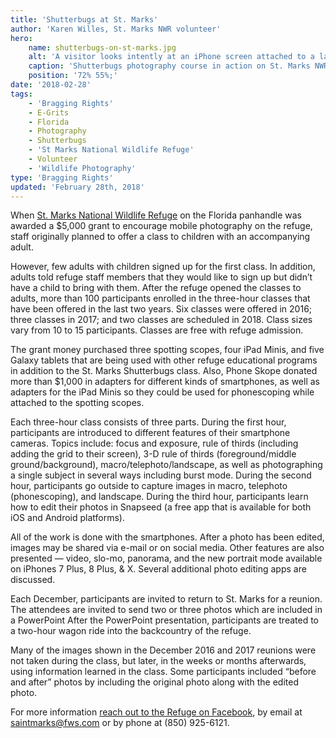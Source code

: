 ```yaml
---
title: 'Shutterbugs at St. Marks'
author: 'Karen Willes, St. Marks NWR volunteer'
hero:
    name: shutterbugs-on-st-marks.jpg
    alt: 'A visitor looks intently at an iPhone screen attached to a large photographic scope.'
    caption: 'Shutterbugs photography course in action on St. Marks NWR. Photo courtesy of Karen Willes, USFWS Volunteer.'
    position: '72% 55%;'
date: '2018-02-28'
tags:
    - 'Bragging Rights'
    - E-Grits
    - Florida
    - Photography
    - Shutterbugs
    - 'St Marks National Wildlife Refuge'
    - Volunteer
    - 'Wildlife Photography'
type: 'Bragging Rights'
updated: 'February 28th, 2018'
---
```


When [St. Marks National Wildlife Refuge](https://www.fws.gov/refuge/st_marks/) on the Florida panhandle was awarded a $5,000 grant to encourage mobile photography on the refuge, staff originally planned to offer a class to children with an accompanying adult.

However, few adults with children signed up for the first class.  In addition, adults told refuge staff members that they would like to sign up but didn’t have a child to bring with them.  After the refuge opened the classes to adults, more than 100 participants enrolled in the three-hour classes that have been offered in the last two years.  Six classes were offered in 2016; three classes in 2017; and two classes are scheduled in 2018.  Class sizes vary from 10 to 15 participants.  Classes are free with refuge admission.

The grant money purchased three spotting scopes, four iPad Minis, and five Galaxy tablets that are being used with other refuge educational programs in addition to the St. Marks Shutterbugs class.  Also, Phone Skope donated more than $1,000 in adapters for different kinds of smartphones, as well as adapters for the iPad Minis so they could be used for phonescoping while attached to the spotting scopes.

Each three-hour class consists of three parts.  During the first hour, participants are introduced to different features of their smartphone cameras. Topics include: focus and exposure, rule of thirds (including adding the grid to their screen), 3-D rule of thirds (foreground/middle ground/background), macro/telephoto/landscape, as well as photographing a single subject in several ways including burst mode.  During the second hour, participants go outside to capture images in macro, telephoto (phonescoping), and landscape.  During the third hour, participants learn how to edit their photos in Snapseed (a free app that is available for both iOS and Android platforms).

All of the work is done with the smartphones.  After a photo has been edited, images may be shared via e-mail or on social media.  Other features are also presented — video, slo-mo, panorama, and the new portrait mode available on iPhones 7 Plus, 8 Plus, & X.  Several additional photo editing apps are discussed.

Each December,  participants are invited to return to St. Marks for a reunion.  The attendees are invited to send two or three photos which are included in a PowerPoint   After the PowerPoint presentation, participants are treated to a two-hour wagon ride into the backcountry of the refuge.

Many of the images shown in the December 2016 and 2017 reunions were not taken during the class, but later, in the weeks or months afterwards, using information learned in the class.  Some participants included “before and after” photos by including the original photo along with the edited photo.

For more information [reach out to the Refuge on Facebook](https://www.facebook.com/SMSVNWRS), by email at [saintmarks@fws.com](mailto:saintmarks@fws.com) or by phone at (850) 925-6121.

